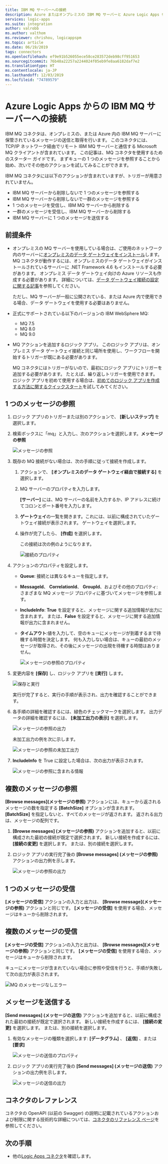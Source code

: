```yaml
---
title: IBM MQ サーバーへの接続
description: Azure またはオンプレミスの IBM MQ サーバーと Azure Logic Apps を使用して、メッセージを送信および取得します
services: logic-apps
ms.suite: integration
author: valrobb
ms.author: valthom
ms.reviewer: chrishou, logicappspm
ms.topic: article
ms.date: 06/19/2019
tags: connectors
ms.openlocfilehash: ef9e91b526055ece58ce283572deb98cff951653
ms.sourcegitcommit: 76b48a22257a2244024f05eb9fe8aa6182daf7e2
ms.translationtype: HT
ms.contentlocale: ja-JP
ms.lasthandoff: 12/03/2019
ms.locfileid: "74789579"
---
```

# <a name="connect-to-an-ibm-mq-server-from-azure-logic-apps"></a>Azure Logic Apps からの IBM MQ サーバーへの接続

IBM MQ コネクタは、オンプレミスの、または Azure 内の IBM MQ サーバーに保管されているメッセージの送信と取得を行います。 このコネクタには、TCP/IP ネットワーク経由でリモート IBM MQ サーバーと通信する Microsoft MQ クライアントが含まれています。 この記事は、MQ コネクタを使用するためのスターター ガイドです。 まずキューの 1 つのメッセージを参照することから始め、次いでその他のアクションを試してみることができます。

IBM MQ コネクタには以下のアクションが含まれていますが、トリガーが用意されていません。

- IBM MQ サーバーから削除しないで 1 つのメッセージを参照する
- IBM MQ サーバーから削除しないで一群のメッセージを参照する
- 1 つのメッセージを受信し、IBM MQ サーバーから削除する
- 一群のメッセージを受信し、IBM MQ サーバーから削除する
- IBM MQ サーバーに 1 つのメッセージを送信する

## <a name="prerequisites"></a>前提条件

* オンプレミスの MQ サーバーを使用している場合は、ご使用のネットワーク内のサーバーに[オンプレミスのデータ ゲートウェイをインストール](../logic-apps/logic-apps-gateway-install.md)します。 MQ コネクタが動作するには、オンプレミスのデータ ゲートウェイがインストールされているサーバーに .NET Framework 4.6 もインストールする必要があります。 オンプレミス データ ゲートウェイ向けの Azure リソースも作成する必要があります。 詳細については、[データ ゲートウェイ接続の設定に関する記事](../logic-apps/logic-apps-gateway-connection.md)を参照してください。

  ただし、MQ サーバーが一般に公開されている、または Azure 内で使用できる場合、データ ゲートウェイを使用する必要はありません。

* 正式にサポートされている以下のバージョンの IBM WebSphere MQ:

  * MQ 7.5
  * MQ 8.0
  * MQ 9.0

* MQ アクションを追加するロジック アプリ。 このロジック アプリは、オンプレミス データ ゲートウェイ接続と同じ場所を使用し、ワークフローを開始するトリガーが既にある必要があります。 

  MQ コネクタにはトリガーがないので、最初にロジック アプリにトリガーを追加する必要があります。 たとえば、繰り返しトリガーを使用できます。 ロジック アプリを初めて使用する場合は、[初めてのロジック アプリを作成する方法に関するクイックスタート](../logic-apps/quickstart-create-first-logic-app-workflow.md)を試してみてください。 

## <a name="browse-a-single-message"></a>1 つのメッセージの参照

1. ロジック アプリのトリガーまたは別のアクションで、 **[新しいステップ]** を選択します。 

1. 検索ボックスに「mq」と入力し、次のアクションを選択します。**メッセージの参照**

   ![メッセージの参照](media/connectors-create-api-mq/Browse_message.png)

1. 既存の MQ 接続がない場合は、次の手順に従って接続を作成します。  

   1. アクションで、 **[オンプレミスのデータ ゲートウェイ経由で接続する]** を選択します。
   
   1. MQ サーバーのプロパティを入力します。  

      **[サーバー]** には、MQ サーバーの名前を入力するか、IP アドレスに続けてコロンとポート番号を入力します。
    
   1. **ゲートウェイ**の一覧を開きます。これには、以前に構成されていたゲートウェイ接続が表示されます。 ゲートウェイを選択します。
    
   1. 操作が完了したら、 **[作成]** を選択します。 
   
      この接続は次の例のようになります。

      ![接続のプロパティ](media/connectors-create-api-mq/Connection_Properties.png)

1. アクションのプロパティを設定します。

   * **Queue**: 接続とは異なるキューを指定します。

   * **MessageId**、 **CorrelationId**、 **GroupId**、およびその他のプロパティ: さまざまな MQ メッセージ プロパティに基づいてメッセージを参照します。

   * **IncludeInfo**: **True** を設定すると、メッセージに関する追加情報が出力に含まれます。 または、**False** を設定すると、メッセージに関する追加情報が出力に含まれません。

   * **タイムアウト**:値を入力して、空のキューにメッセージが到着するまで待機する時間を決定します。 何も入力しない場合は、キューの最初のメッセージが取得され、その後にメッセージの出現を待機する時間はありません。

     ![メッセージの参照のプロパティ](media/connectors-create-api-mq/Browse_message_Props.png)

1. 変更内容を **[保存]** し、ロジック アプリを **[実行]** します。

   ![保存と実行](media/connectors-create-api-mq/Save_Run.png)

   実行が完了すると、実行の手順が表示され、出力を確認することができます。

1. 各手順の詳細を確認するには、緑色のチェックマークを選択します。 出力データの詳細を確認するには、 **[未加工出力の表示]** を選択します。

   ![メッセージの参照の出力](media/connectors-create-api-mq/Browse_message_output.png)  

   未加工出力の例を次に示します。

   ![メッセージの参照の未加工出力](media/connectors-create-api-mq/Browse_message_raw_output.png)

1. **IncludeInfo** を True に設定した場合は、次の出力が表示されます。

   ![メッセージの参照に含まれる情報](media/connectors-create-api-mq/Browse_message_Include_Info.png)

## <a name="browse-multiple-messages"></a>複数のメッセージの参照

**[Browse messages]\(メッセージの参照\)** アクションには、キューから返されるメッセージの数を指定する **[BatchSize]** オプションが含まれます。  **[BatchSize]** を指定しないと、すべてのメッセージが返されます。 返される出力は、メッセージの配列です。

1. **[Browse messages] (メッセージの参照)** アクションを追加すると、以前に構成された最初の接続が既定で選択されます。 新しい接続を作成するには、 **[接続の変更]** を選択します。 または、別の接続を選択します。

1. ロジック アプリの実行完了後の **[Browse messages] (メッセージの参照)** アクションの出力例を示します。

   ![メッセージの参照の出力](media/connectors-create-api-mq/Browse_messages_output.png)

## <a name="receive-single-message"></a>1 つのメッセージの受信

**[メッセージの受信]** アクションの入力と出力は、 **[Browse message]\(メッセージの参照\)** アクションと同じです。 **[メッセージの受信]** を使用する場合、メッセージはキューから削除されます。

## <a name="receive-multiple-messages"></a>複数のメッセージの受信

**[メッセージの受信]** アクションの入力と出力は、 **[Browse messages]\(メッセージの参照\)** アクションと同じです。 **[メッセージの受信]** を使用する場合、メッセージはキューから削除されます。

キューにメッセージが含まれていない場合に参照や受信を行うと、手順が失敗して次の出力が表示されます。  

![MQ のメッセージなしエラー](media/connectors-create-api-mq/MQ_No_Msg_Error.png)

## <a name="send-message"></a>メッセージを送信する

**[Send messages] (メッセージの送信)** アクションを追加すると、以前に構成された最初の接続が既定で選択されます。 新しい接続を作成するには、 **[接続の変更]** を選択します。 または、別の接続を選択します。

1. 有効なメッセージの種類を選択します: **[データグラム]** 、 **[返信]** 、または **[要求]**  

   ![メッセージの送信のプロパティ](media/connectors-create-api-mq/Send_Msg_Props.png)

1. ロジック アプリの実行完了後の **[Send messages] (メッセージの送信)** アクションの出力例を示します。

   ![メッセージの送信の出力](media/connectors-create-api-mq/Send_Msg_Output.png)

## <a name="connector-reference"></a>コネクタのレファレンス

コネクタの OpenAPI (以前の Swagger) の説明に記載されているアクションおよび制限に関する技術的な詳細については、[コネクタのリファレンス ページ](/connectors/mq/)を参照してください。

## <a name="next-steps"></a>次の手順

* 他の[Logic Apps コネクタ](../connectors/apis-list.md)を確認します。
